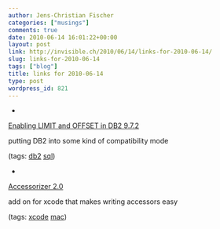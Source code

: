 ```yaml
---
author: Jens-Christian Fischer
categories: ["musings"]
comments: true
date: 2010-06-14 16:01:22+00:00
layout: post
link: http://invisible.ch/2010/06/14/links-for-2010-06-14/
slug: links-for-2010-06-14
tags: ["blog"]
title: links for 2010-06-14
type: post
wordpress_id: 821
---
```


  * 
                

[Enabling LIMIT and OFFSET in DB2 9.7.2](http://feedproxy.google.com/~r/ZenAndTheArtOfRubyProgramming/~3/9X5N5q4o6OA/)


                

putting DB2 into some kind of compatibility mode


                

(tags: [db2](http://delicious.com/jaycee/db2) [sql](http://delicious.com/jaycee/sql))


            
  * 
                

[Accessorizer 2.0](http://www.kevincallahan.org/software/accessorizer.html)


                

add on for xcode that makes writing accessors easy


                

(tags: [xcode](http://delicious.com/jaycee/xcode) [mac](http://delicious.com/jaycee/mac))


            

